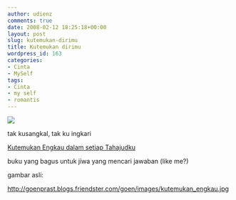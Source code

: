 ```yaml
---
author: udienz
comments: true
date: 2008-02-12 18:25:18+00:00
layout: post
slug: kutemukan-dirimu
title: Kutemukan dirimu
wordpress_id: 163
categories:
- Cinta
- MySelf
tags:
- Cinta
- my self
- romantis
---
```


![](http://goenprast.blogs.friendster.com/goen/images/kutemukan_engkau.jpg)

tak kusangkal, tak ku ingkari

[Kutemukan Engkau dalam setiap Tahajudku](http://awankumat.blogspot.com/2007/01/kutemukan-engkau-di-setiap-tahajudku.html)

buku yang bagus  untuk jiwa yang mencari jawaban (like me?)

gambar asli:

http://goenprast.blogs.friendster.com/goen/images/kutemukan_engkau.jpg
